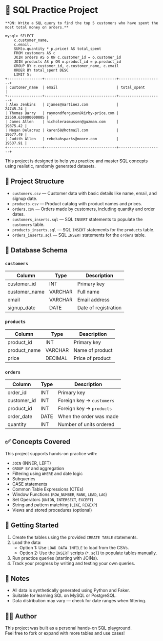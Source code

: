 # 🧠 SQL Practice Project

```
**QN: Write a SQL query to find the top 5 customers who have spent the most total money on orders.**

mysql> SELECT
    c.customer_name,
    c.email,
    SUM(o.quantity * p.price) AS total_spent
    FROM customers AS c
    JOIN orders AS o ON c.customer_id = o.customer_id
    JOIN products AS p ON o.product_id = p.product_id
    GROUP BY c.customer_id, c.customer_name, c.email
    ORDER BY total_spent DESC
    LIMIT 5;
+----------------+---------------------------------+--------------------+
| customer_name  | email                           | total_spent        |
+----------------+---------------------------------+--------------------+
| Alex Jenkins   | zjames@martinez.com             |           24745.24 |
| Thomas Barry   | raymondferguson@kirby-price.com | 22559.630000000005 |
| James Allen    | nicholerasmussen@guzman.com     |           19875.42 |
| Megan Delacruz | karen58@hotmail.com             |           19677.49 |
| Judith Allen   | rebekahsparks@moore.com         |           19537.91 |
+----------------+---------------------------------+--------------------+

```

This project is designed to help you practice and master SQL concepts using realistic, randomly generated datasets.

## 📂 Project Structure

- `customers.csv` — Customer data with basic details like name, email, and signup date.
- `products.csv` — Product catalog with product names and prices.
- `orders.csv` — Orders made by customers, including quantity and order dates.
- `customers_inserts.sql` — SQL `INSERT` statements to populate the `customers` table.
- `products_inserts.sql` — SQL `INSERT` statements for the `products` table.
- `orders_inserts.sql` — SQL `INSERT` statements for the `orders` table.

## 🧱 Database Schema

### `customers`
| Column        | Type      | Description           |
|---------------|-----------|-----------------------|
| customer_id   | INT       | Primary key           |
| customer_name | VARCHAR   | Full name             |
| email         | VARCHAR   | Email address         |
| signup_date   | DATE      | Date of registration  |

### `products`
| Column       | Type       | Description      |
|--------------|------------|------------------|
| product_id   | INT        | Primary key      |
| product_name | VARCHAR    | Name of product  |
| price        | DECIMAL    | Price of product |

### `orders`
| Column      | Type   | Description                       |
|-------------|--------|-----------------------------------|
| order_id    | INT    | Primary key                       |
| customer_id | INT    | Foreign key → `customers`         |
| product_id  | INT    | Foreign key → `products`          |
| order_date  | DATE   | When the order was made           |
| quantity    | INT    | Number of units ordered           |

## ✅ Concepts Covered

This project supports hands-on practice with:

- `JOIN` (INNER, LEFT)
- `GROUP BY` and aggregation
- Filtering using `WHERE` and date logic
- Subqueries
- CASE statements
- Common Table Expressions (CTEs)
- Window Functions (`ROW_NUMBER`, `RANK`, `LEAD`, `LAG`)
- Set Operators (`UNION`, `INTERSECT`, `EXCEPT`)
- String and pattern matching (`LIKE`, `REGEXP`)
- Views and stored procedures (optional)

## 🚀 Getting Started

1. Create the tables using the provided `CREATE TABLE` statements.
2. Load the data:
   - Option 1: Use `LOAD DATA INFILE` to load from the CSVs.
   - Option 2: Use the `INSERT` scripts (`*.sql`) to populate tables manually.
3. Run practice queries (starting with JOINs).
4. Track your progress by writing and testing your own queries.

## 📌 Notes

- All data is synthetically generated using Python and Faker.
- Suitable for learning SQL on MySQL or PostgreSQL.
- Data distribution may vary — check for date ranges when filtering.

## 👨‍💻 Author

This project was built as a personal hands-on SQL playground.  
Feel free to fork or expand with more tables and use cases!

